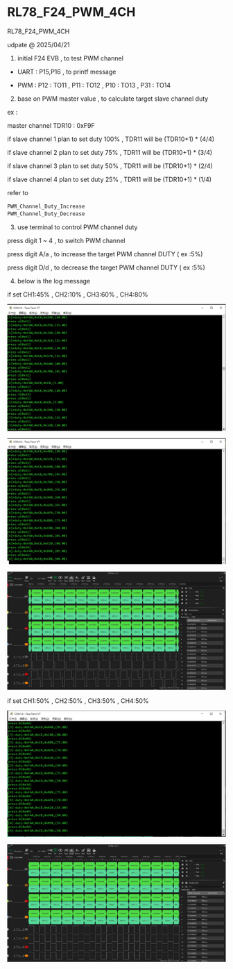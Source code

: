 # RL78_F24_PWM_4CH
 RL78_F24_PWM_4CH

udpate @ 2025/04/21

1. initial F24 EVB , to test PWM channel 

- UART : P15,P16 , to printf message

- PWM : P12 : TO11 , P11 : TO12 , P10 : TO13 , P31 : TO14

2. base on PWM master value , to calculate target slave channel duty 

ex : 

master channel TDR10 : 0xF9F

if slave channel 1 plan to set duty 100% , TDR11 will be (TDR10+1) * (4/4)

if slave channel 2 plan to set duty 75% , TDR11 will be (TDR10+1) * (3/4)

if slave channel 3 plan to set duty 50% , TDR11 will be (TDR10+1) * (2/4)

if slave channel 4 plan to set duty 25% , TDR11 will be (TDR10+1) * (1/4)

refer to 

```c
PWM_Channel_Duty_Increase
PWM_Channel_Duty_Decrease
```

3. use terminal to control PWM channel duty

press digit 1 ~ 4 , to switch PWM channel

press digit A/a , to increase the target PWM channel DUTY ( ex :5%)

press digit D/d , to decrease the target PWM channel DUTY ( ex :5%)

4. below is the log message

if set CH1:45% , CH2:10% , CH3:60% , CH4:80%

![image](https://github.com/released/RL78_F24_PWM_4CH/blob/main/log1.jpg)

![image](https://github.com/released/RL78_F24_PWM_4CH/blob/main/log2.jpg)

![image](https://github.com/released/RL78_F24_PWM_4CH/blob/main/LA1.jpg)


if set CH1:50% , CH2:50% , CH3:50% , CH4:50%

![image](https://github.com/released/RL78_F24_PWM_4CH/blob/main/log3.jpg)

![image](https://github.com/released/RL78_F24_PWM_4CH/blob/main/LA2.jpg)

